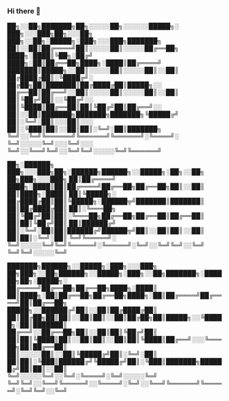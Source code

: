 ### Hi there 👋


██╗░░██╗███████╗██╗░░░░░██╗░░░░░░█████╗░  ███╗░░░███╗██╗░░░██╗  ███╗░░██╗░█████╗░███╗░░░███╗███████╗
██║░░██║██╔════╝██║░░░░░██║░░░░░██╔══██╗  ████╗░████║╚██╗░██╔╝  ████╗░██║██╔══██╗████╗░████║██╔════╝
███████║█████╗░░██║░░░░░██║░░░░░██║░░██║  ██╔████╔██║░╚████╔╝░  ██╔██╗██║███████║██╔████╔██║█████╗░░
██╔══██║██╔══╝░░██║░░░░░██║░░░░░██║░░██║  ██║╚██╔╝██║░░╚██╔╝░░  ██║╚████║██╔══██║██║╚██╔╝██║██╔══╝░░
██║░░██║███████╗███████╗███████╗╚█████╔╝  ██║░╚═╝░██║░░░██║░░░  ██║░╚███║██║░░██║██║░╚═╝░██║███████╗
╚═╝░░╚═╝╚══════╝╚══════╝╚══════╝░╚════╝░  ╚═╝░░░░░╚═╝░░░╚═╝░░░  ╚═╝░░╚══╝╚═╝░░╚═╝╚═╝░░░░░╚═╝╚══════╝

██╗░██████╗  ███╗░░░███╗██╗░██████╗██████╗░░█████╗░██╗░░██╗  ██╗███╗░░░███╗
██║██╔════╝  ████╗░████║██║██╔════╝██╔══██╗██╔══██╗██║░░██║  ██║████╗░████║
██║╚█████╗░  ██╔████╔██║██║╚█████╗░██████╦╝███████║███████║  ██║██╔████╔██║
██║░╚═══██╗  ██║╚██╔╝██║██║░╚═══██╗██╔══██╗██╔══██║██╔══██║  ██║██║╚██╔╝██║
██║██████╔╝  ██║░╚═╝░██║██║██████╔╝██████╦╝██║░░██║██║░░██║  ██║██║░╚═╝░██║
╚═╝╚═════╝░  ╚═╝░░░░░╚═╝╚═╝╚═════╝░╚═════╝░╚═╝░░╚═╝╚═╝░░╚═╝  ╚═╝╚═╝░░░░░╚═╝

███████╗██████╗░░█████╗░███╗░░░███╗  ██╗███╗░░██╗██████╗░░█████╗░███╗░░██╗███████╗░██████╗██╗░█████╗░
██╔════╝██╔══██╗██╔══██╗████╗░████║  ██║████╗░██║██╔══██╗██╔══██╗████╗░██║██╔════╝██╔════╝██║██╔══██╗
█████╗░░██████╔╝██║░░██║██╔████╔██║  ██║██╔██╗██║██║░░██║██║░░██║██╔██╗██║█████╗░░╚█████╗░██║███████║
██╔══╝░░██╔══██╗██║░░██║██║╚██╔╝██║  ██║██║╚████║██║░░██║██║░░██║██║╚████║██╔══╝░░░╚═══██╗██║██╔══██║
██║░░░░░██║░░██║╚█████╔╝██║░╚═╝░██║  ██║██║░╚███║██████╔╝╚█████╔╝██║░╚███║███████╗██████╔╝██║██║░░██║
╚═╝░░░░░╚═╝░░╚═╝░╚════╝░╚═╝░░░░░╚═╝  ╚═╝╚═╝░░╚══╝╚═════╝░░╚════╝░╚═╝░░╚══╝╚══════╝╚═════╝░╚═╝╚═╝░░╚═╝

<!--
**misbagas/misbagas** is a ✨ _special_ ✨ repository because its `README.md` (this file) appears on your GitHub profile.

Here are some ideas to get you started:

- 🔭 I’m currently working on ...
- 🌱 I’m currently learning ...
- 👯 I’m looking to collaborate on ...
- 🤔 I’m looking for help with ...
- 💬 Ask me about ...
- 📫 How to reach me: ...
- 😄 Pronouns: ...
- ⚡ Fun fact: ...
-->
